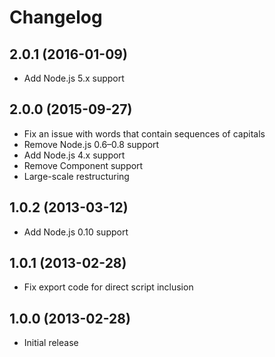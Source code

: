 
# Changelog

## 2.0.1 (2016-01-09)

  * Add Node.js 5.x support

## 2.0.0 (2015-09-27)

  * Fix an issue with words that contain sequences of capitals
  * Remove Node.js 0.6–0.8 support
  * Add Node.js 4.x support
  * Remove Component support
  * Large-scale restructuring

## 1.0.2 (2013-03-12)

  * Add Node.js 0.10 support

## 1.0.1 (2013-02-28)

  * Fix export code for direct script inclusion

## 1.0.0 (2013-02-28)

  * Initial release
